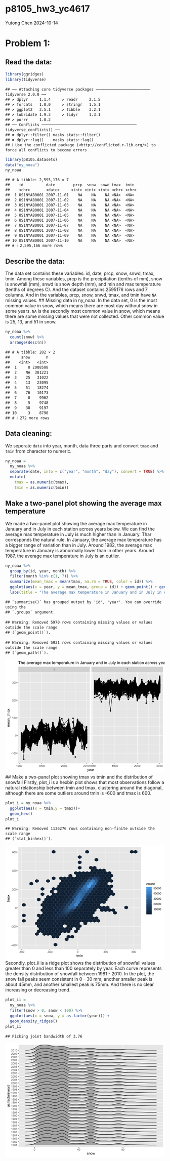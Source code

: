 p8105_hw3_yc4617
================
Yutong Chen
2024-10-14

# Problem 1:

## Read the data:

``` r
library(ggridges)
library(tidyverse)
```

    ## ── Attaching core tidyverse packages ──────────────────────── tidyverse 2.0.0 ──
    ## ✔ dplyr     1.1.4     ✔ readr     2.1.5
    ## ✔ forcats   1.0.0     ✔ stringr   1.5.1
    ## ✔ ggplot2   3.5.1     ✔ tibble    3.2.1
    ## ✔ lubridate 1.9.3     ✔ tidyr     1.3.1
    ## ✔ purrr     1.0.2     
    ## ── Conflicts ────────────────────────────────────────── tidyverse_conflicts() ──
    ## ✖ dplyr::filter() masks stats::filter()
    ## ✖ dplyr::lag()    masks stats::lag()
    ## ℹ Use the conflicted package (<http://conflicted.r-lib.org/>) to force all conflicts to become errors

``` r
library(p8105.datasets)
data("ny_noaa")
ny_noaa
```

    ## # A tibble: 2,595,176 × 7
    ##    id          date        prcp  snow  snwd tmax  tmin 
    ##    <chr>       <date>     <int> <int> <int> <chr> <chr>
    ##  1 US1NYAB0001 2007-11-01    NA    NA    NA <NA>  <NA> 
    ##  2 US1NYAB0001 2007-11-02    NA    NA    NA <NA>  <NA> 
    ##  3 US1NYAB0001 2007-11-03    NA    NA    NA <NA>  <NA> 
    ##  4 US1NYAB0001 2007-11-04    NA    NA    NA <NA>  <NA> 
    ##  5 US1NYAB0001 2007-11-05    NA    NA    NA <NA>  <NA> 
    ##  6 US1NYAB0001 2007-11-06    NA    NA    NA <NA>  <NA> 
    ##  7 US1NYAB0001 2007-11-07    NA    NA    NA <NA>  <NA> 
    ##  8 US1NYAB0001 2007-11-08    NA    NA    NA <NA>  <NA> 
    ##  9 US1NYAB0001 2007-11-09    NA    NA    NA <NA>  <NA> 
    ## 10 US1NYAB0001 2007-11-10    NA    NA    NA <NA>  <NA> 
    ## # ℹ 2,595,166 more rows

## Describe the data:

The data set contains these variables: id, date, prcp, snow, snwd, tmax,
tmin. Among these variables, prcp is the precipitation (tenths of mm),
snow is snowfall (mm), snwd is snow depth (mm), and min and max
temperature (tenths of degrees C). And the dataset contains 2595176 rows
and 7 columns. And in the variables, prcp, snow, snwd, tmax, and tmin
have `NA` missing values. \## Missing data in ny_noaa: In the data set,
0 is the most common value in snow, which means there are most day
without snow in some years. `NA` is the secondly most common value in
snow, which means there are some missing values that were not collected.
Other common value is 25, 13, and 51 in snow.

``` r
ny_noaa %>%
  count(snow) %>%
  arrange(desc(n))
```

    ## # A tibble: 282 × 2
    ##     snow       n
    ##    <int>   <int>
    ##  1     0 2008508
    ##  2    NA  381221
    ##  3    25   31022
    ##  4    13   23095
    ##  5    51   18274
    ##  6    76   10173
    ##  7     8    9962
    ##  8     5    9748
    ##  9    38    9197
    ## 10     3    8790
    ## # ℹ 272 more rows

## Data cleaning:

We seperate `date` into year, month, data three parts and convert `tmax`
and `tmin` from character to numeric.

``` r
ny_noaa = 
  ny_noaa %>% 
  separate(date, into = c("year", "month", "day"), convert = TRUE) %>% 
  mutate(
    tmax = as.numeric(tmax),
    tmin = as.numeric(tmin))
```

## Make a two-panel plot showing the average max temperature

We made a two-panel plot showing the average max temperature in January
and in July in each station across years below. We can find the average
max temperature in July is much higher than in January. Thar corresponds
the natural rule. In January, the average max temperature has a bigger
range of variation than in July. Around 1982, the average max
temperature in January is abnormally lower than in other years. Around
1987, the average max temperature in July is an outlier.

``` r
ny_noaa %>% 
  group_by(id, year, month) %>% 
  filter(month %in% c(1, 7)) %>% 
  summarize(mean_tmax = mean(tmax, na.rm = TRUE, color = id)) %>% 
  ggplot(aes(x = year, y = mean_tmax, group = id)) + geom_point() + geom_path() + facet_grid(~month) +
  labs(title = "The average max temperature in January and in July in each station across years")
```

    ## `summarise()` has grouped output by 'id', 'year'. You can override using the
    ## `.groups` argument.

    ## Warning: Removed 5970 rows containing missing values or values outside the scale range
    ## (`geom_point()`).

    ## Warning: Removed 5931 rows containing missing values or values outside the scale range
    ## (`geom_path()`).

![](p8105_hw3_yc4617_files/figure-gfm/unnamed-chunk-4-1.png)<!-- --> \##
Make a two-panel plot showing tmax vs tmin and the distribution of
snowfall Firstly, plot_i is a hexbin plot shows that most observations
follow a natural relationship between tmin and tmax, clustering around
the diagonal, although there are some outliers around tmin is -600 and
tmax is 600.

``` r
plot_i = ny_noaa %>%
  ggplot(aes(x = tmin,y = tmax))+
  geom_hex()
plot_i
```

    ## Warning: Removed 1136276 rows containing non-finite outside the scale range
    ## (`stat_binhex()`).

![](p8105_hw3_yc4617_files/figure-gfm/unnamed-chunk-5-1.png)<!-- -->
Secondly, plot_ii is a ridge plot shows the distribution of snowfall
values greater than 0 and less than 100 separately by year. Each curve
represents the density distribution of snowfall between 1981 - 2010. In
the plot, the snow fall peaks seem consistent in 0 - 30 mm, another
smaller peak is about 45mm, and another smallest peak is 75mm. And there
is no clear increasing or decreasing trend.

``` r
plot_ii = 
  ny_noaa %>% 
  filter(snow > 0, snow < 100) %>%
  ggplot(aes(x = snow, y = as.factor(year))) + 
  geom_density_ridges()
plot_ii
```

    ## Picking joint bandwidth of 3.76

![](p8105_hw3_yc4617_files/figure-gfm/unnamed-chunk-6-1.png)<!-- -->
